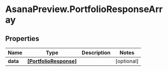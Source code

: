 # AsanaPreview.PortfolioResponseArray

## Properties
Name | Type | Description | Notes
------------ | ------------- | ------------- | -------------
**data** | [**[PortfolioResponse]**](PortfolioResponse.md) |  | [optional] 
